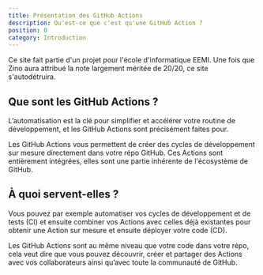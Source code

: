 ```yaml
---
title: Présentation des GitHub Actions
description: Qu'est-ce que c'est qu'une GitHub Action ?
position: 0
category: Introduction
---
```


<alert type="danger">
    Ce site fait partie d'un projet pour l'école d'informatique EEMI.
    Une fois que Zino aura attribué la note largement méritée de 20/20, ce site s'autodétruira.
</alert>

<tuto-video :link="'https://www.youtube-nocookie.com/embed/MSJ_Fb5DrC4'" :title="'Présentation des GitHub Actions - Tuto GitHub Actions'"></tuto-video>

## Que sont les GitHub Actions ?

L’automatisation est la clé pour simplifier et accélérer votre routine de développement, et les GitHub Actions sont précisément faites pour.

Les GitHub Actions vous permettent de créer des cycles de développement sur mesure directement dans votre répo GitHub. Ces Actions sont entièrement intégrées, elles sont une partie inhérente de l'écosystème de GitHub.

## À quoi servent-elles ?

Vous pouvez par exemple automatiser vos cycles de développement et de tests (CI) et ensuite combiner vos Actions avec celles déjà existantes pour obtenir une Action sur mesure et ensuite déployer votre code (CD).

Les GitHub Actions sont au même niveau que votre code dans votre répo, cela veut dire que vous pouvez découvrir, créer et partager des Actions avec vos collaborateurs ainsi qu’avec toute la communauté de GitHub.
